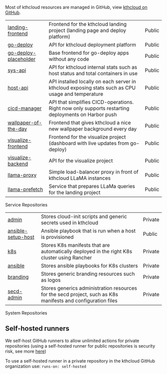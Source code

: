 Most of kthcloud resources are managed in GitHub, view [kthcloud on
GitHub](https://github.com/orgs/kthcloud).

|                                                                            |                                                                                                    |        |
| -------------------------------------------------------------------------- | -------------------------------------------------------------------------------------------------- | ------ |
| [landing-frontend](https://github.com/kthcloud/landing-frontend)           | Frontend for the kthcloud landing project (landing page and deploy platform)                       | Public |
| [go-deploy](https://github.com/kthcloud/go-deploy)                         | API for kthcloud deployment platform                                                               | Public |
| [go-deploy-placeholder](https://github.com/kthcloud/go-deploy-placeholder) | Base frontend for go-deploy apps without any code                                                  | Public |
| [sys-api](https://github.com/kthcloud/sys-api)                             | API for kthcloud internal stats such as host status and total containers in use                    | Public |
| [host-api](https://github.com/kthcloud/host-api)                           | API installed locally on each server in kthcloud exposing stats such as CPU usage and temperature  | Public |
| [cicd-manager](https://github.com/kthcloud/cicd-manager)                   | API that simplifies CICD-operations. Right now only supports restarting deployments on Harbor push | Public |
| [wallpaper-of-the-day](https://github.com/kthcloud/wallpaper-of-the-day)   | Frontend that gives kthcloud a nice new wallpaper background every day                             | Public |
| [visualize-frontend](https://github.com/kthcloud/visualize-frontend)       | Frontend for the visualize project (dashboard with live updates from go-deploy)                    | Public |
| [visualize-backend](https://github.com/kthcloud/visualize-backend)         | API for the visualize project                                                                      | Public |
| [llama-proxy](https://github.com/kthcloud/llama-proxy)                     | Simple load-balancer proxy in front of kthcloud LLaMA instances                                    | Public |
| [llama-prefetch](https://github.com/kthcloud/llama-prefetch)               | Service that prepares LLaMa queries for the landing project                                        | Public |

Service Repositories

|                                                                      |                                                                                                              |         |
| -------------------------------------------------------------------- | ------------------------------------------------------------------------------------------------------------ | ------- |
| [admin](https://github.com/kthcloud/admin)                           | Stores cloud-init scripts and generic secrets used in kthcloud                                               | Private |
| [ansible-setup-host](https://github.com/kthcloud/ansible-setup-host) | Ansible playbook that is run when a host is provisioned                                                      | Public  |
| [k8s](https://github.com/kthcloud/k8s)                               | Stores K8s manifests that are automatically deployed in the right K8s cluster using Rancher                  | Private |
| [ansible](https://github.com/kthcloud/ansible)                       | Stores ansible playbooks for K8s clusters                                                                    | Private |
| [branding](https://github.com/kthcloud/branding)                     | Stores generic branding resources such as logos                                                              | Private |
| [secd-admin](https://github.com/kthcloud/secd-admin)                 | Stores generics administration resources for the secd project, such as K8s manifests and configuration files | Private |

System Repositories

## Self-hosted runners

We self-host GitHub runners to allow unlimited actions for private
repositories (using a self-hosted runner for public repositories is
security risk, see more
[here](https://docs.github.com/en/actions/hosting-your-own-runners/managing-self-hosted-runners/about-self-hosted-runners#self-hosted-runner-security))

To use a self-hosted runner in a private repository in the kthcloud
GitHub organization use: `runs-on: self-hosted`